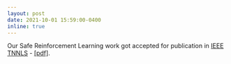```yaml
---
layout: post
date: 2021-10-01 15:59:00-0400
inline: true
---
```


Our Safe Reinforcement Learning work got accepted for publication in [IEEE TNNLS](https://ieeexplore.ieee.org/document/9528905) - [[pdf]](https://ieeexplore.ieee.org/stamp/stamp.jsp?arnumber=9528905).